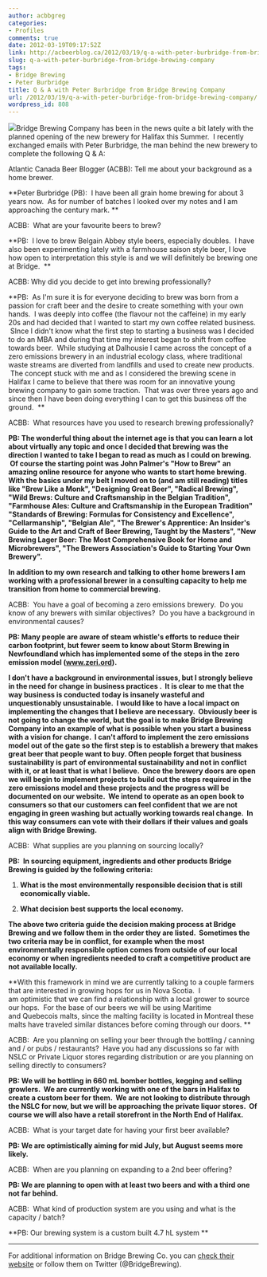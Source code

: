 ```yaml
---
author: acbbgreg
categories:
- Profiles
comments: true
date: 2012-03-19T09:17:52Z
link: http://acbeerblog.ca/2012/03/19/q-a-with-peter-burbridge-from-bridge-brewing-company/
slug: q-a-with-peter-burbridge-from-bridge-brewing-company
tags:
- Bridge Brewing
- Peter Burbridge
title: Q & A with Peter Burbridge from Bridge Brewing Company
url: /2012/03/19/q-a-with-peter-burbridge-from-bridge-brewing-company/
wordpress_id: 808
---
```


[![](http://acbeerblog.ca/wp-content/uploads/2012/03/bridge_brewing2.jpg)](http://acbeerblog.ca/wp-content/uploads/2012/03/bridge_brewing2.jpg)Bridge Brewing Company has been in the news quite a bit lately with the planned opening of the new brewery for Halifax this Summer.  I recently exchanged emails with Peter Burbridge, the man behind the new brewery to complete the following Q & A:

Atlantic Canada Beer Blogger (ACBB): Tell me about your background as a home brewer.


**Peter Burbridge (PB):  I have been all grain home brewing for about 3 years now.  As for number of batches I looked over my notes and I am approaching the century mark. **







ACBB:  What are your favourite beers to brew?







**PB:  I love to brew Belgain Abbey style beers, especially doubles.  I have also been experimenting lately with a farmhouse saison style beer, I love how open to interpretation this style is and we will definitely be brewing one at Bridge.  **







ACBB: Why did you decide to get into brewing professionally?







**PB:  As I'm sure it is for everyone deciding to brew was born from a passion for craft beer and the desire to create something with your own hands.  I was deeply into coffee (the flavour not the caffeine) in my early 20s and had decided that I wanted to start my own coffee related business.  SInce I didn't know what the first step to starting a business was I decided to do an MBA and during that time my interest began to shift from coffee towards beer.  While studying at Dalhousie I came across the concept of a zero emissions brewery in an industrial ecology class, where traditional waste streams are diverted from landfills and used to create new products.  The concept stuck with me and as I considered the brewing scene in Halifax I came to believe that there was room for an innovative young brewing company to gain some traction.  That was over three years ago and since then I have been doing everything I can to get this business off the ground.  **







ACBB:  What resources have you used to research brewing professionally?







**PB: The wonderful thing about the internet age is that you can learn a lot about virtually any topic and once I decided that brewing was the direction I wanted to take I began to read as much as I could on brewing.  Of course the starting point was John Palmer's "How to Brew" an amazing online resource for anyone who wants to start home brewing.   With the basics under my belt I moved on to (and am still reading) titles like "Brew Like a Monk", "Designing Great Beer", "Radical Brewing", "Wild Brews: Culture and Craftsmanship in the Belgian Tradition", "Farmhouse Ales: Culture and Craftsmanship in the European Tradition" "Standards of Brewing: Formulas for Consistency and Excellence", "Cellarmanship", "Belgian Ale", "The Brewer's Apprentice: An Insider's Guide to the Art and Craft of Beer Brewing, Taught by the Masters", "New Brewing Lager Beer: The Most Comprehensive Book for Home and Microbrewers", "The Brewers Association's Guide to Starting Your Own Brewery".**







**In addition to my own research and talking to other home brewers I am working with a professional brewer in a consulting capacity to help me transition from home to commercial brewing.**







ACBB:  You have a goal of becoming a zero emissions brewery.  Do you know of any brewers with similar objectives?  Do you have a background in environmental causes?







****PB: Many people are aware of steam whistle's efforts to reduce their carbon footprint, but fewer seem to know about Storm Brewing in Newfoundland which has implemented some of the steps in the zero emission model (www.zeri.ord).****







**I don't have a background in environmental issues, but I strongly believe in the need for change in business practices .  It is clear to me that the way business is conducted today is insanely wasteful and unquestionably unsustainable.  I would like to have a local impact on implementing the changes that I believe are necessary.  Obviously beer is not going to change the world, but the goal is to make Bridge Brewing Company into an example of what is possible when you start a business with a vision for change.  I can't afford to implement the zero emissions model out of the gate so the first step is to establish a brewery that makes great beer that people want to buy. Often people forget that business sustainability is part of environmental sustainability and not in conflict with it, or at least that is what I believe.  Once the brewery doors are open we will begin to implement projects to build out the steps required in the zero emissions model and these projects and the progress will be documented on our website.  We intend to operate as an open book to consumers so that our customers can feel confident that we are not engaging in green washing but actually working towards real change.  In this way consumers can vote with their dollars if their values and goals align with Bridge Brewing.**







ACBB:  What supplies are you planning on sourcing locally?


**PB:  In sourcing equipment, ingredients and other products Bridge Brewing is guided by the following criteria:**



	
  1. **What is the most environmentally responsible decision that is still economically viable.**

	
  2. **What decision best supports the local economy.**




**The above two criteria guide the decision making process at Bridge Brewing and we follow them in the order they are listed.  Sometimes the two criteria may be in conflict, for example when the most environmentally responsible option comes from outside of our local economy or when ingredients needed to craft a competitive product are not available locally.**







**With this framework in mind we are currently talking to a couple farmers that are interested in growing hops for us in Nova Scotia.  I am optimistic that we can find a relationship with a local grower to source our hops.  For the base of our beers we will be using Maritime and Quebecois malts, since the malting facility is located in Montreal these malts have traveled similar distances before coming through our doors. **







ACBB:  Are you planning on selling your beer through the bottling / canning and / or pubs / restaurants?  Have you had any discussions so far with NSLC or Private Liquor stores regarding distribution or are you planning on selling directly to consumers?







**PB: We will be bottling in 660 mL bomber bottles, kegging and selling growlers.  We are currently working with one of the bars in Halifax to create a custom beer for them.  We are not looking to distribute through the NSLC for now, but we will be approaching the private liquor stores.  Of course we will also have a retail storefront in the North End of Halifax.**







ACBB:  What is your target date for having your first beer available?







**PB: We are optimistically aiming for mid July, but August seems more likely.**







ACBB:  When are you planning on expanding to a 2nd beer offering?







**PB: We are planning to open with at least two beers and with a third one not far behind.**







ACBB:  What kind of production system are you using and what is the capacity / batch?







**PB: Our brewing system is a custom built 4.7 hL system **







____________________________________________________________________________________________________________________________________________







For additional information on Bridge Brewing Co. you can [check their website](http://www.bridgebeer.ca/) or follow them on Twitter (@BridgeBrewing).
